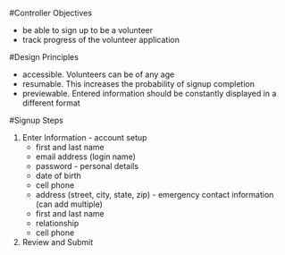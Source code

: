 #Controller Objectives
  - be able to sign up to be a volunteer
  - track progress of the volunteer application
  
#Design Principles
  - accessible. Volunteers can be of any age
  - resumable. This increases the probability of signup completion
  - previewable. Entered information should be constantly displayed in a different format
  
#Signup Steps
  1. Enter Information
    - account setup
      - first and last name
      - email address (login name)
      - password
    - personal details
      - date of birth
      - cell phone
      - address (street, city, state, zip)
    - emergency contact information (can add multiple)
      - first and last name
      - relationship
      - cell phone
  2. Review and Submit